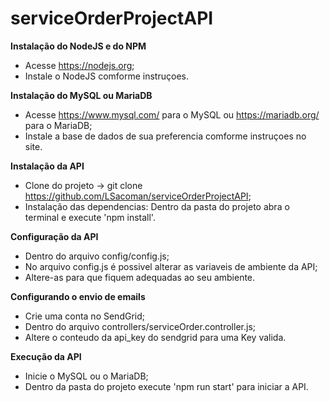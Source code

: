 # serviceOrderProjectAPI

**Instalação do NodeJS e do NPM**
- Acesse https://nodejs.org;
- Instale o NodeJS comforme instruçoes.

**Instalação do MySQL ou MariaDB**
- Acesse https://www.mysql.com/ para o MySQL ou https://mariadb.org/ para o MariaDB;
- Instale a base de dados de sua preferencia comforme instruçoes no site.

**Instalação da API**
- Clone do projeto -> git clone https://github.com/LSacoman/serviceOrderProjectAPI;
- Instalação das dependencias:
    Dentro da pasta do projeto abra o terminal e execute 'npm install'.

**Configuração da API**
- Dentro do arquivo config/config.js;
- No arquivo config.js é possivel alterar as variaveis de ambiente da API;
- Altere-as para que fiquem adequadas ao seu  ambiente.

**Configurando o envio de emails**
- Crie uma conta no SendGrid;
- Dentro do arquivo controllers/serviceOrder.controller.js;
- Altere o conteudo da api_key do sendgrid para uma Key valida.

**Execução da API**
- Inicie o MySQL ou o MariaDB;
- Dentro da pasta do projeto execute 'npm run start' para iniciar a API.
